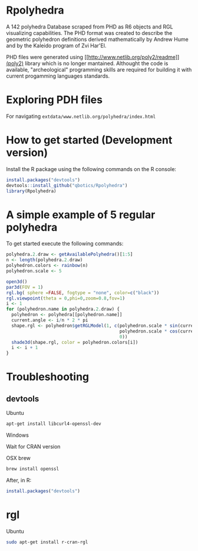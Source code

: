  # Rpolyhedra

 A 142 polyhedra Database scraped from PHD as R6 objects and RGL visualizing capabilities. The PHD format was created to describe the geometric polyhedron definitions derived mathematically by Andrew Hume and by the Kaleido program of Zvi Har'El.

 PHD files were generated using  [[http://www.netlib.org/poly2/readme]](poly2) library which is no longer mantained. Althought the code is available, "archeological" programming skills are required for building it with current progamming languages standards.

# Exploring PDH files
For navigating
`extdata/www.netlib.org/polyhedra/index.html`

# How to get started (Development version)

Install the R package using the following commands on the R console:

```R
install.packages("devtools")
devtools::install_github("qbotics/Rpolyhedra")
library(Rpolyhedra)
```

# A simple example of 5 regular polyhedra

To get started execute the following commands:

```R
polyhedra.2.draw <- getAvailablePolyhedra()[1:5]
n <- length(polyhedra.2.draw)
polyhedron.colors <- rainbow(n)
polyhedron.scale <- 5

open3d()
par3d(FOV = 1)
rgl.bg( sphere =FALSE, fogtype = "none", color=c("black"))
rgl.viewpoint(theta = 0,phi=0,zoom=0.8,fov=1)
i <- 1
for (polyhedron.name in polyhedra.2.draw) {
  polyhedron <- polyhedra[[polyhedron.name]]
  current.angle <- i/n * 2 * pi
  shape.rgl <- polyhedron$getRGLModel(1, c(polyhedron.scale * sin(current.angle),
                                           polyhedron.scale * cos(current.angle),
                                           0))
  shade3d(shape.rgl, color = polyhedron.colors[i])
  i <- i + 1
}

```

# Troubleshooting

## devtools
Ubuntu

```bash
apt-get install libcurl4-openssl-dev
```

Windows

Wait for CRAN version


OSX brew

```bash
brew install openssl
```
After, in R:

```R
install.packages("devtools")
```

# rgl

Ubuntu
```bash
sudo apt-get install r-cran-rgl
```
